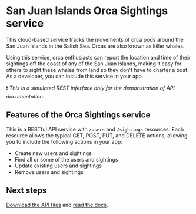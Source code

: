 # San Juan Islands Orca Sightings service

This cloud-based service tracks the movements of orca pods around the San Juan Islands in the Salish Sea. Orcas are also known as killer whales.

Using this service, orca enthusiasts can report the location and time of their sightings off the coast of any of the San Juan Islands, making it easy for others to sight these whales from land so they don't have to charter a boat. As a developer, you can include this service in your app.

❗ *This is a simulated REST inferface only for the demonstration of API documentation.*

## Features of the Orca Sightings service

This is a RESTful API service with `/users` and `/sightings` resources. Each resource allows the typical GET, POST, PUT, and DELETE actions, allowing you to include the following actions in your app:

* Create new users and sightings
* Find all or some of the users and sightings
* Update existing users and sightings
* Remove users and sightings

## Next steps

[Download the API files](https://github.com/juliebro/orca-sightings-api/tree/main/api) and [read the docs](https://juliebro.github.io/orca-sightings-api/).

